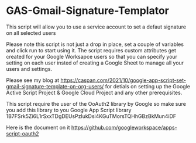 # GAS-Gmail-Signature-Templator
This script will allow you to use a service account to set a defaut signature on all selected users

Please note this script is not just a drop in place, set a couple of variables and click run to start using it. The script requires custom attributes get created for your Google Worksapce users so that you can specify your setting on each user insted of creating a Google Sheet to manage all your users and settings.

Please see my blog at https://caspan.com/2021/10/google-app-script-set-gmail-signature-template-on-org-users/ for detials on setting up the Google Active Script Project & Google Cloud Project and any other prerequisites.

This script require the user of the OoAuth2 library by Google so make sure you add this library to you Google App Script library
1B7FSrk5Zi6L1rSxxTDgDEUsPzlukDsi4KGuTMorsTQHhGBzBkMun4iDF 

Here is the document on it
https://github.com/googleworkspace/apps-script-oauth2
